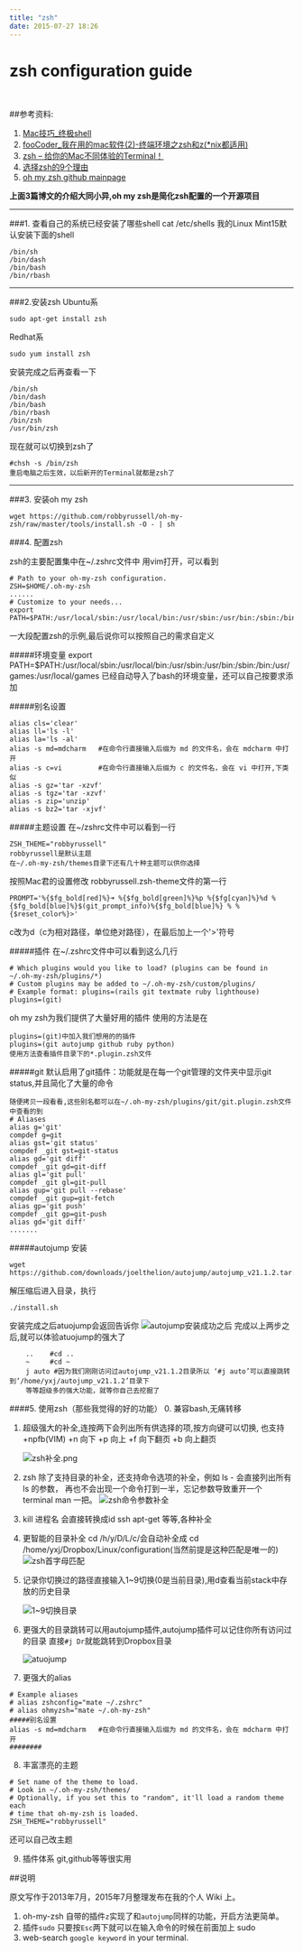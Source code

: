 ```yaml
---
title: "zsh"
date: 2015-07-27 18:26
---
```


zsh configuration guide
================
<br/>

##参考资料:

1. [Mac技巧_终极shell](http://macshuo.com/?p=676)
2. [fooCoder_我在用的mac软件(2)-终端环境之zsh和z(*nix都适用)](http://foocoder.com/blog/wo-zai-yong-de-macruan-jian-2.html/)
3. [zsh – 给你的Mac不同体验的Terminal！](http://leeiio.me/bash-to-zsh-for-mac/)
4. [选择zsh的9个理由](http://lostjs.com/2012/09/27/zsh/ "")
4. [oh my zsh github mainpage](https://github.com/robbyrussell/oh-my-zsh)

**上面3篇博文的介绍大同小异,oh my zsh是简化zsh配置的一个开源项目**

-----------------------

###1. 查看自己的系统已经安装了哪些shell
    cat /etc/shells
我的Linux Mint15默认安装下面的shell

```
/bin/sh
/bin/dash
/bin/bash
/bin/rbash
```
-------------------
###2.安装zsh
Ubuntu系

    sudo apt-get install zsh

Redhat系

    sudo yum install zsh

安装完成之后再查看一下

```
/bin/sh
/bin/dash
/bin/bash
/bin/rbash
/bin/zsh
/usr/bin/zsh
```
现在就可以切换到zsh了

    #chsh -s /bin/zsh
    重启电脑之后生效，以后新开的Terminal就都是zsh了
--------------------
###3. 安装oh my zsh

    wget https://github.com/robbyrussell/oh-my-zsh/raw/master/tools/install.sh -O - | sh

###4. 配置zsh

zsh的主要配置集中在~/.zshrc文件中
用vim打开，可以看到

```
# Path to your oh-my-zsh configuration.
ZSH=$HOME/.oh-my-zsh
......
# Customize to your needs...
export PATH=$PATH:/usr/local/sbin:/usr/local/bin:/usr/sbin:/usr/bin:/sbin:/bin:/usr/games:/usr/local/games
```
一大段配置zsh的示例,最后说你可以按照自己的需求自定义

#####环境变量
    export PATH=$PATH:/usr/local/sbin:/usr/local/bin:/usr/sbin:/usr/bin:/sbin:/bin:/usr/games:/usr/local/games
    已经自动导入了bash的环境变量，还可以自己按要求添加

#####别名设置
```
alias cls='clear'
alias ll='ls -l'
alias la='ls -al'
alias -s md=mdcharm   #在命令行直接输入后缀为 md 的文件名，会在 mdcharm 中打开
alias -s c=vi         #在命令行直接输入后缀为 c 的文件名，会在 vi 中打开,下类似
alias -s gz='tar -xzvf'
alias -s tgz='tar -xzvf'
alias -s zip='unzip'
alias -s bz2='tar -xjvf'
```
#####主题设置
在~/zshrc文件中可以看到一行

    ZSH_THEME="robbyrussell"
    robbyrussell是默认主题
    在~/.oh-my-zsh/themes目录下还有几十种主题可以供你选择

按照Mac君的设置修改 robbyrussell.zsh-theme文件的第一行

```
PROMPT='%{$fg_bold[red]%}➜ %{$fg_bold[green]%}%p %{$fg[cyan]%}%d %{$fg_bold[blue]%}$(git_prompt_info)%{$fg_bold[blue]%} % %{$reset_color%}>'
```
c改为d（c为相对路径，单位绝对路径），在最后加上一个'>'符号

#####插件
在~/.zshrc文件中可以看到这么几行

```
# Which plugins would you like to load? (plugins can be found in ~/.oh-my-zsh/plugins/*)
# Custom plugins may be added to ~/.oh-my-zsh/custom/plugins/
# Example format: plugins=(rails git textmate ruby lighthouse)
plugins=(git)
```
oh my zsh为我们提供了大量好用的插件
使用的方法是在

    plugins=(git)中加入我们想用的的插件
    plugins=(git autojump github ruby python)
    使用方法查看插件目录下的*.plugin.zsh文件
#####git
默认启用了git插件：功能就是在每一个git管理的文件夹中显示git status,并且简化了大量的命令

```
随便拷贝一段看看,这些别名都可以在~/.oh-my-zsh/plugins/git/git.plugin.zsh文件中查看的到
# Aliases
alias g='git'
compdef g=git
alias gst='git status'
compdef _git gst=git-status
alias gd='git diff'
compdef _git gd=git-diff
alias gl='git pull'
compdef _git gl=git-pull
alias gup='git pull --rebase'
compdef _git gup=git-fetch
alias gp='git push'
compdef _git gp=git-push
alias gd='git diff'
.......
```
#####autojump
安装

    wget https://github.com/downloads/joelthelion/autojump/autojump_v21.1.2.tar.gz

解压缩后进入目录，执行

    ./install.sh

安装完成之后atuojump会返回告诉你
![autojump安装成功之后](http://ww4.sinaimg.cn/large/81d2b157jw1e7l5l9v896j20jt04igm7.jpg)
完成以上两步之后,就可以体验atuojump的强大了
```
    ..    #cd ..
    ~     #cd ~
    j auto #因为我们刚刚访问过autojump_v21.1.2目录所以 ‘#j auto’可以直接跳转到‘/home/yxj/autojump_v21.1.2’目录下
    等等超级多的强大功能，就等你自己去挖掘了
```



####5. 使用zsh（那些我觉得的好的功能）
0. 兼容bash,无痛转移
1. 超级强大的<Tab>补全,连按两下<Tab>会列出所有供选择的项,按<tab>方向键可以切换,
    也支持<Ctrl>+npfb(VIM)
    <Ctrl>+n 向下
    <Ctrl>+p 向上
    <Ctrl>+f 向下翻页
    <Ctrl>+b 向上翻页

    ![zsh补全.png](http://ww3.sinaimg.cn/large/81d2b157jw1e7ry1p92m4j20ej057mxy.jpg)

2. zsh 除了支持目录的补全，还支持命令选项的补全，例如 ls -<TAB><TAB> 会直接列出所有 ls 的参数，
   再也不会出现一个命令打到一半，忘记参数导致重开一个 terminal man 一把。
   ![zsh命令参数补全](http://ww2.sinaimg.cn/large/81d2b157jw1e7ryfepje2j20hj09uaco.jpg)
3. kill 进程名<Tab>  会直接转换成id
   ssh
   apt-get
   等等,各种补全
4. 更智能的目录补全
   cd /h/y/D/L/c/<Tab>会自动补全成
   cd /home/yxj/Dropbox/Linux/configuration(当然前提是这种匹配是唯一的)
   ![zsh<Tab>首字母匹配](http://ww4.sinaimg.cn/large/81d2b157jw1e7ryuksq5cj20dw02w3yv.jpg "")

5. 记录你切换过的路径直接输入1~9切换(0是当前目录),用d查看当前stack中存放的历史目录

    ![1~9切换目录](http://ww2.sinaimg.cn/large/81d2b157jw1e7rz40abb3j209e075jrv.jpg)
6. 更强大的目录跳转可以用autojump插件,autojump插件可以记住你所有访问过的目录
   直接`#j Dr`就能跳转到Dropbox目录

   ![atuojump](http://ww2.sinaimg.cn/large/81d2b157jw1e7rzbbzfmmj209d03dmx8.jpg "")

7. 更强大的alias

```
# Example aliases
# alias zshconfig="mate ~/.zshrc"
# alias ohmyzsh="mate ~/.oh-my-zsh"
#####别名设置
alias -s md=mdcharm   #在命令行直接输入后缀为 md 的文件名，会在 mdcharm 中打开
########
```
8. 丰富漂亮的主题

```
# Set name of the theme to load.
# Look in ~/.oh-my-zsh/themes/
# Optionally, if you set this to "random", it'll load a random theme each
# time that oh-my-zsh is loaded.
ZSH_THEME="robbyrussell"
```
还可以自己改主题

9. 插件体系
    git,github等等很实用

##说明

原文写作于2013年7月，2015年7月整理发布在我的个人 Wiki 上。

1. oh-my-zsh 自带的插件`z`实现了和`autojump`同样的功能，开启方法更简单。
2. 插件`sudo` 只要按`Esc`两下就可以在输入命令的时候在前面加上 sudo
3. web-search `google keyword` in your terminal.




